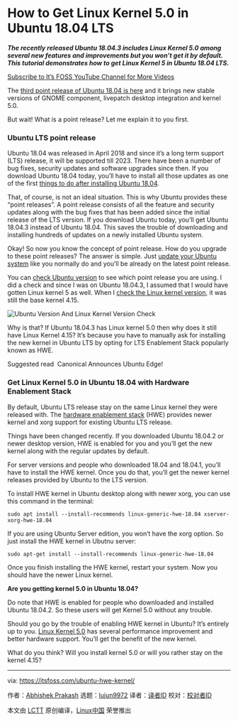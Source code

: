 [#]: collector: (lujun9972)
[#]: translator: (geekpi)
[#]: reviewer: ( )
[#]: publisher: ( )
[#]: url: ( )
[#]: subject: (How to Get Linux Kernel 5.0 in Ubuntu 18.04 LTS)
[#]: via: (https://itsfoss.com/ubuntu-hwe-kernel/)
[#]: author: (Abhishek Prakash https://itsfoss.com/author/abhishek/)

How to Get Linux Kernel 5.0 in Ubuntu 18.04 LTS
======

_**The recently released Ubuntu 18.04.3 includes Linux Kernel 5.0 among several new features and improvements but you won’t get it by default. This tutorial demonstrates how to get Linux Kernel 5 in Ubuntu 18.04 LTS.**_

[Subscribe to It’s FOSS YouTube Channel for More Videos][1]

The [third point release of Ubuntu 18.04 is here][2] and it brings new stable versions of GNOME component, livepatch desktop integration and kernel 5.0.

But wait! What is a point release? Let me explain it to you first.

### Ubuntu LTS point release

Ubuntu 18.04 was released in April 2018 and since it’s a long term support (LTS) release, it will be supported till 2023. There have been a number of bug fixes, security updates and software upgrades since then. If you download Ubuntu 18.04 today, you’ll have to install all those updates as one of the first [things to do after installing Ubuntu 18.04][3].

That, of course, is not an ideal situation. This is why Ubuntu provides these “point releases”. A point release consists of all the feature and security updates along with the bug fixes that has been added since the initial release of the LTS version. If you download Ubuntu today, you’ll get Ubuntu 18.04.3 instead of Ubuntu 18.04. This saves the trouble of downloading and installing hundreds of updates on a newly installed Ubuntu system.

Okay! So now you know the concept of point release. How do you upgrade to these point releases? The answer is simple. Just [update your Ubuntu system][4] like you normally do and you’ll be already on the latest point release.

You can [check Ubuntu version][5] to see which point release you are using. I did a check and since I was on Ubuntu 18.04.3, I assumed that I would have gotten Linux kernel 5 as well. When I [check the Linux kernel version][6], it was still the base kernel 4.15.

![Ubuntu Version And Linux Kernel Version Check][7]

Why is that? If Ubuntu 18.04.3 has Linux kernel 5.0 then why does it still have Linux Kernel 4.15? It’s because you have to manually ask for installing the new kernel in Ubuntu LTS by opting for LTS Enablement Stack popularly known as HWE.

[][8]

Suggested read  Canonical Announces Ubuntu Edge!

### Get Linux Kernel 5.0 in Ubuntu 18.04 with Hardware Enablement Stack

By default, Ubuntu LTS release stay on the same Linux kernel they were released with. The [hardware enablement stack][9] (HWE) provides newer kernel and xorg support for existing Ubuntu LTS release.

Things have been changed recently. If you downloaded Ubuntu 18.04.2 or newer desktop version, HWE is enabled for you and you’ll get the new kernel along with the regular updates by default.

For server versions and people who downloaded 18.04 and 18.04.1, you’ll have to install the HWE kernel. Once you do that, you’ll get the newer kernel releases provided by Ubuntu to the LTS version.

To install HWE kernel in Ubuntu desktop along with newer xorg, you can use this command in the terminal:

```
sudo apt install --install-recommends linux-generic-hwe-18.04 xserver-xorg-hwe-18.04
```

If you are using Ubuntu Server edition, you won’t have the xorg option. So just install the HWE kernel in Ubutnu server:

```
sudo apt-get install --install-recommends linux-generic-hwe-18.04
```

Once you finish installing the HWE kernel, restart your system. Now you should have the newer Linux kernel.

**Are you getting kernel 5.0 in Ubuntu 18.04?**

Do note that HWE is enabled for people who downloaded and installed Ubuntu 18.04.2. So these users will get Kernel 5.0 without any trouble.

Should you go by the trouble of enabling HWE kernel in Ubuntu? It’s entirely up to you. [Linux Kernel 5.0][10] has several performance improvement and better hardware support. You’ll get the benefit of the new kernel.

What do you think? Will you install kernel 5.0 or will you rather stay on the kernel 4.15?

--------------------------------------------------------------------------------

via: https://itsfoss.com/ubuntu-hwe-kernel/

作者：[Abhishek Prakash][a]
选题：[lujun9972][b]
译者：[译者ID](https://github.com/译者ID)
校对：[校对者ID](https://github.com/校对者ID)

本文由 [LCTT](https://github.com/LCTT/TranslateProject) 原创编译，[Linux中国](https://linux.cn/) 荣誉推出

[a]: https://itsfoss.com/author/abhishek/
[b]: https://github.com/lujun9972
[1]: https://www.youtube.com/channel/UCEU9D6KIShdLeTRyH3IdSvw
[2]: https://ubuntu.com/blog/enhanced-livepatch-desktop-integration-available-with-ubuntu-18-04-3-lts
[3]: https://itsfoss.com/things-to-do-after-installing-ubuntu-18-04/
[4]: https://itsfoss.com/update-ubuntu/
[5]: https://itsfoss.com/how-to-know-ubuntu-unity-version/
[6]: https://itsfoss.com/find-which-kernel-version-is-running-in-ubuntu/
[7]: https://i0.wp.com/itsfoss.com/wp-content/uploads/2019/08/ubuntu-version-and-kernel-version-check.png?resize=800%2C300&ssl=1
[8]: https://itsfoss.com/canonical-announces-ubuntu-edge/
[9]: https://wiki.ubuntu.com/Kernel/LTSEnablementStack
[10]: https://itsfoss.com/linux-kernel-5/
